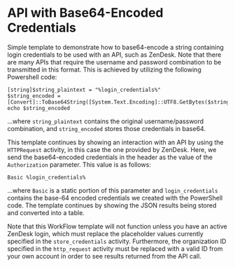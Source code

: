 # API with Base64-Encoded Credentials

Simple template to demonstrate how to base64-encode a string containing login credentials to be used with an API, such as ZenDesk. Note that there are many APIs that require the username and password combination to be transmitted in this format. This is achieved by utilizing the following Powershell code:

```
[string]$string_plaintext = "%login_credentials%"
$string_encoded = [Convert]::ToBase64String([System.Text.Encoding]::UTF8.GetBytes($string_plaintext))
echo $string_encoded
```

...where `string_plaintext` contains the original username/password combination, and `string_encoded` stores those credentials in base64.

This template continues by showing an interaction with an API by using the `HTTPRequest` activity, in this case the one provided by ZenDesk. Here, we send the base64-encoded credentials in the header as the value of the `Authorization` parameter. This value is as follows:

`Basic %login_credentials%`

...where `Basic` is a static portion of this parameter and `login_credentials` contains the base-64 encoded credentials we created with the PowerShell code. The template continues by showing the JSON results being stored and converted into a table.

Note that this WorkFlow template will not function unless you have an active ZenDesk login, which must replace the placeholder values currently specified in the `store_credentials` activity.  Furthermore, the organization ID specified in the `http_request` activity must be replaced with a valid ID from your own account in order to see results returned from the API call.
